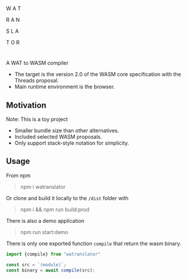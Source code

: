 W A T

R A N

S L A

T O R

#

A WAT to WASM compiler

* The target is the version 2.0 of the WASM core specification with the Threads proposal.
* Main runtime environment is the browser.

## Motivation
Note: This is a toy project

* Smaller bundle size than other alternatives.
* Included selected WASM proposals.
* Only support stack-style notation for simplicity.

## Usage

From npm

> npm i watranslator

Or clone and build it locally to the `/dist` folder with

> npm i && npm run build:prod

There is also a demo application

> npm run start:demo

There is only one exported function `compile` that return the wasm binary.

```javascript
import {compile} from "watranslator"

const src = `(module)`;
const binary = await compile(src);
```
